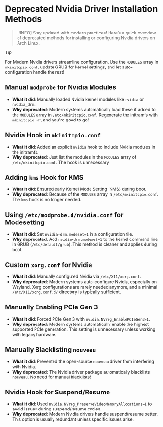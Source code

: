 # Deprecated Nvidia Driver Installation Methods

> [!INFO]
> Stay updated with modern practices! Here’s a quick overview of deprecated methods for installing or configuring Nvidia drivers on Arch Linux.

> [!TIP]
> For Modern Nvidia drivers streamline configuration. Use the `MODULES` array in `mkinitcpio.conf`, update GRUB for kernel settings, and let auto-configuration handle the rest!

## Manual `modprobe` for Nvidia Modules

- **What it did**: Manually loaded Nvidia kernel modules like `nvidia` or `nvidia_drm`.
- **Why deprecated**: Modern systems automatically load these if added to the `MODULES` array in `/etc/mkinitcpio.conf`. Regenerate the initramfs with `mkinitcpio -P`, and you're good to go!

## Nvidia Hook in `mkinitcpio.conf`

- **What it did**: Added an explicit `nvidia` hook to include Nvidia modules in the initramfs.
- **Why deprecated**: Just list the modules in the `MODULES` array of `/etc/mkinitcpio.conf`. The hook is unnecessary.

## Adding `kms` Hook for KMS

- **What it did**: Ensured early Kernel Mode Setting (KMS) during boot.
- **Why deprecated**: Because of the `MODULES` array in `/etc/mkinitcpio.conf`. The `kms` hook is no longer needed.

## Using `/etc/modprobe.d/nvidia.conf` for Modesetting

- **What it did**: Set `nvidia-drm.modeset=1` in a configuration file.
- **Why deprecated**: Add `nvidia-drm.modeset=1` to the kernel command line in GRUB (`/etc/default/grub`). This method is cleaner and applies during boot.

## Custom `xorg.conf` for Nvidia

- **What it did**: Manually configured Nvidia via `/etc/X11/xorg.conf`.
- **Why deprecated**: Modern systems auto-configure Nvidia, especially on Wayland. Xorg configurations are rarely needed anymore, and a minimal `/etc/X11/xorg.conf.d/` directory is typically sufficient.

## Manually Enabling PCIe Gen 3

- **What it did**: Forced PCIe Gen 3 with `nvidia.NVreg_EnablePCIeGen3=1`.
- **Why deprecated**: Modern systems automatically enable the highest supported PCIe generation. This setting is unnecessary unless working with legacy hardware.

## Manually Blacklisting `nouveau`

- **What it did**: Prevented the open-source `nouveau` driver from interfering with Nvidia.
- **Why deprecated**: The Nvidia driver package automatically blacklists `nouveau`. No need for manual blacklists!

## Nvidia Hook for Suspend/Resume

- **What it did**: Used `nvidia.NVreg_PreserveVideoMemoryAllocations=1` to avoid issues during suspend/resume cycles.
- **Why deprecated**: Modern Nvidia drivers handle suspend/resume better. This option is usually redundant unless specific issues arise.
